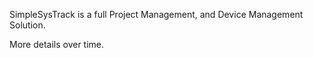 SimpleSysTrack is a full Project Management, and Device Management Solution.

More details over time.